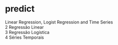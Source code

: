 # predict
Linear Regression, Logist Regression and Time Series <br>
2 Regressão Linear <br>
3 Regressão Logística <br>
4 Séries Temporais 
